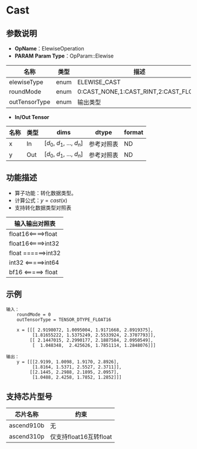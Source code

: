 # Cast
## 参数说明
- **OpName**：ElewiseOperation
- **PARAM**
**Param Type**：OpParam::Elewise

| 名称  | 类型  | 描述 |
| ------------ | ------------ | ------------ |
|elewiseType | enum  | ELEWISE_CAST |
|roundMode|enum|0:CAST_NONE,1:CAST_RINT,2:CAST_FLOOR|
|outTensorType|enum|输出类型|
- **In/Out Tensor**

|名称 | 类型  | dims  | dtype  |format|
| ------------ | ------------ | ------------ | ------------ |------------ |
|  x|In  |  [$d_0$, $d_1$, ..., $d_n$]|参考对照表|ND|
| y|Out  |  [$d_0$, $d_1$, ..., $d_n$]|参考对照表|ND|

## 功能描述
- 算子功能：转化数据类型。
- 计算公式：$y=cast(x)$
- 支持转化数据类型对照表

|输入输出对照表|
| ------------ |
|float16<====>float|
|float16<====>int32|
|float ======>int32|
|int32 <=====>int64|
|bf16 <=====> float|
## 示例
```
输入：
	roundMode = 0
	outTensorType = TENSOR_DTYPE_FLOAT16
	
	x = [[[ 2.9198072, 1.0095004, 1.9171668, 2.8919375],
		  [1.81655222, 1.5375249, 2.5533924, 2.3707793]],
		 [[ 2.1447015, 2.2990177, 2.1887584, 2.0950549],
		  [  1.048348,  2.425626, 1.7851114, 1.2848076]]]

输出：
	y = [[[2.9199, 1.0098, 1.9170, 2.8926],
		  [1.8164, 1.5371, 2.5527, 2.3711]],
		 [[2.1445, 2.2988, 2.1895, 2.0957],
		  [1.0488, 2.4258, 1.7852, 1.2852]]]

```

## 支持芯片型号

|芯片名称|约束 | 
| ------------ | ------------ | 
|  ascend910b|无 |
|  ascend310p|仅支持float16互转float |
